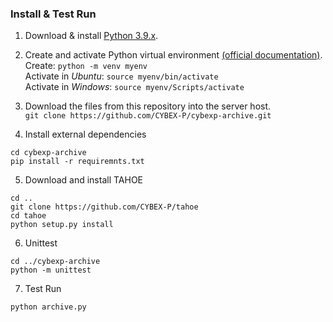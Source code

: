 ### Install & Test Run

1. Download & install [Python 3.9.x](https://www.python.org/downloads/).

2. Create and activate Python virtual environment [(official documentation)](https://docs.python.org/3/library/venv.html). \
Create: ```python -m venv myenv``` \
Activate in *Ubuntu*: ```source myenv/bin/activate``` \
Activate in *Windows*: ```source myenv/Scripts/activate```

3. Download the files from this repository into the server host. \
```git clone https://github.com/CYBEX-P/cybexp-archive.git```

4. Install external dependencies
```
cd cybexp-archive
pip install -r requiremnts.txt
```

5. Download and install TAHOE
```
cd ..
git clone https://github.com/CYBEX-P/tahoe
cd tahoe
python setup.py install
```

6. Unittest
```
cd ../cybexp-archive
python -m unittest
```

7. Test Run
```
python archive.py
```
